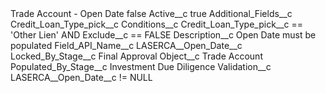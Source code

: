 <?xml version="1.0" encoding="UTF-8"?>
<CustomMetadata xmlns="http://soap.sforce.com/2006/04/metadata" xmlns:xsi="http://www.w3.org/2001/XMLSchema-instance" xmlns:xsd="http://www.w3.org/2001/XMLSchema">
    <label>Trade Account - Open Date</label>
    <protected>false</protected>
    <values>
        <field>Active__c</field>
        <value xsi:type="xsd:boolean">true</value>
    </values>
    <values>
        <field>Additional_Fields__c</field>
        <value xsi:type="xsd:string">Credit_Loan_Type_pick__c</value>
    </values>
    <values>
        <field>Conditions__c</field>
        <value xsi:type="xsd:string">Credit_Loan_Type_pick__c == &apos;Other Lien&apos; AND Exclude__c == FALSE</value>
    </values>
    <values>
        <field>Description__c</field>
        <value xsi:type="xsd:string">Open Date must be populated</value>
    </values>
    <values>
        <field>Field_API_Name__c</field>
        <value xsi:type="xsd:string">LASERCA__Open_Date__c</value>
    </values>
    <values>
        <field>Locked_By_Stage__c</field>
        <value xsi:type="xsd:string">Final Approval</value>
    </values>
    <values>
        <field>Object__c</field>
        <value xsi:type="xsd:string">Trade Account</value>
    </values>
    <values>
        <field>Populated_By_Stage__c</field>
        <value xsi:type="xsd:string">Investment Due Diligence</value>
    </values>
    <values>
        <field>Validation__c</field>
        <value xsi:type="xsd:string">LASERCA__Open_Date__c != NULL</value>
    </values>
</CustomMetadata>
